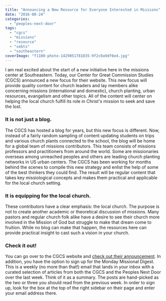 ```yaml
---
title: "Announcing a New Resource for Everyone Interested in Missions"
date: "2016-08-24"
categories: 
  - "peoples-next-door"
tags: 
  - "cgcs"
  - "missions"
  - "resource"
  - "sebts"
  - "southeastern"
coverImage: "f1100-photo-1429051781835-9f2c0a9df6e4.jpg"
---
```


I am real excited about the start of a new initiative here in the missions center at Southeastern. Today, our Center for Great Commission Studies (CGCS) announced a new focus for their website. This new focus will provide quality content for church leaders and lay members alike concerning missions (international and domestic), church planting, urban resources, evangelism and other topics. All of the content will center on helping the local church fulfill its role in Christ's mission to seek and save the lost.

### It is not just a blog.

The CGCS has hosted a blog for years, but this new focus is different. Now, instead of a fairly random sampling of content updating students on trips and various church plants connected to the school, the blog will be home for a global team of missions contributors. This team consists of missions professors and practitioners from around the world. Some are missionaries overseas among unreached peoples and others are leading church planting networks in US urban centers. The CGCS has been working for months behind the scenes to compile this new strategy and enlist the help of some of the best thinkers they could find. The result will be regular content that takes key missiological concepts and makes them practical and applicable for the local church setting.

### It is equipping for the local church.

These contributors have a clear emphasis: the local church. The purpose is not to create another academic or theoretical discussion of missions. Many pastors and regular church folk alike have a desire to see their church more involved in the Mission of God but struggle to make that dream come to fruition. While no blog can make that happen, the resources here can provide practical insight to cast such a vision in your church.

### Check it out!

You can go over to the CGCS website and [check out their announcement](http://www.thecgcs.org/2016/08/fresh-start-same-mission/). In addition, you have the option to sign up for the Monday Missional Digest. This is a weekly (no more than that!) email that lands in your inbox with a curated selection of articles from both the CGCS and the Peoples Next Door over the last week. Think of it as a summary. The posts are hand-picked as the two or three you should read from the previous week. In order to sign up, look for the box at the top of the right sidebar on their page and enter your email address there.
